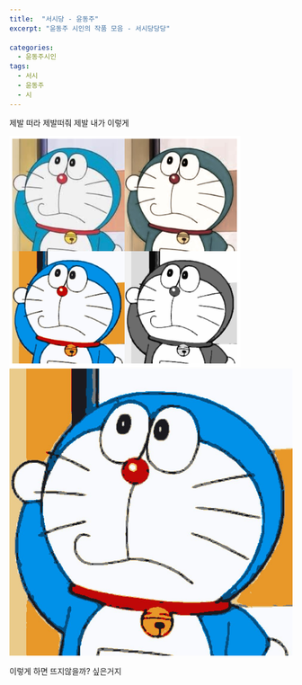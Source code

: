 ```yaml
---
title:  "서시당 - 윤동주"
excerpt: "윤동주 시인의 작품 모음 - 서시당당당"

categories:
  - 윤동주시인
tags:
  - 서시
  - 윤동주
  - 시
---
```

제발 떠라
제발떠줘 제발 내가 이렇게 



![뭐냐1](2021-01-19/1.png)
![뭐냐2](2021-01-19/2.jpg)

이렇게 하면 뜨지않을까? 싶은거지 
